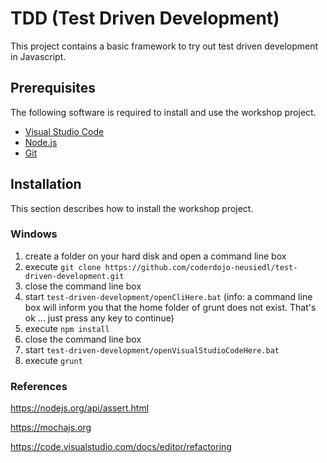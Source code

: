 # TDD (Test Driven Development)
This project contains a basic framework to try out test driven development in Javascript.

## Prerequisites

The following software is required to install and use the workshop project.

* [Visual Studio Code](https://code.visualstudio.com)
* [Node.js](https://nodejs.org/en/download/)
* [Git](https://git-scm.com/download/win)

## Installation

This section describes how to install the workshop project.

### Windows
1. create a folder on your hard disk and open a command line box
2. execute `git clone https://github.com/coderdojo-neusiedl/test-driven-development.git`
3. close the command line box
4. start `test-driven-development/openCliHere.bat` (info: a command line box will inform you that the home folder of grunt does not exist. That's ok ... just press any key to continue)
5. execute `npm install`
6. close the command line box
7. start `test-driven-development/openVisualStudioCodeHere.bat`
8. execute `grunt`

### References

https://nodejs.org/api/assert.html

https://mochajs.org

https://code.visualstudio.com/docs/editor/refactoring
